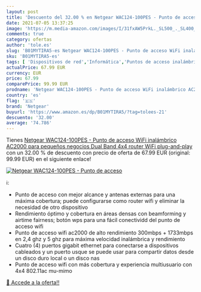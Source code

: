 ```yaml
---
layout: post
title: 'Descuento del 32.00 % en Netgear WAC124-100PES - Punto de acceso '
date: 2021-07-05 13:37:25
image: 'https://m.media-amazon.com/images/I/31fxAW5PrkL._SL500_._SL400_.jpg'
comments: true
category: ofertas
author: 'tole.es'
slug: 'B01MYTIRA5-es Netgear WAC124-100PES - Punto de acceso WiFi inalámbrico...'
sku: 'B01MYTIRA5-es'
tags: [ 'Dispositivos de red','Informática','Puntos de acceso inalámbrico','netgear','wifi', ]
actualPrice: 67.99 EUR
currency: EUR
price: 67.99
comparePrice: 99.99 EUR
prodname: 'Netgear WAC124-100PES - Punto de acceso WiFi inalámbrico AC2000 para pequeños negocios  Dual Band 4x4  router WiFi plug-and-play '
country: 'es'
flag: '🇪🇸'
brand: 'Netgear'
buyurl: 'https://www.amazon.es/dp/B01MYTIRA5/?tag=tolees-21'
descuento: '32.00'
average: '74.786'
---
```


Tienes [Netgear WAC124-100PES - Punto de acceso WiFi inalámbrico AC2000 para pequeños negocios  Dual Band 4x4  router WiFi plug-and-play ](https://www.amazon.es/dp/B01MYTIRA5/?tag=tolees-21) con un 32.00 % de descuento con precio de oferta de 67.99 EUR (original: 99.99 EUR) en el siguiente enlace!

[![Netgear WAC124-100PES - Punto de acceso ](https://m.media-amazon.com/images/I/31fxAW5PrkL._SL500_._SL400_.jpg)](https://www.amazon.es/dp/B01MYTIRA5/?tag=tolees-21)

ℹ️:

- Punto de acceso con mejor alcance y antenas externas para una máxima cobertura; puede configurarse como router wifi y eliminar la necesidad de otro dispositivo
- Rendimiento óptimo y cobertura en áreas densas con beamforming y airtime fairness; botón wps para una fácil conectividd del punto de acceso wifi
- Punto de acceso wifi ac2000 de alto rendimiento 300mbps + 1733mbps en 2,4 ghz y 5 ghz para máxima velocidad inalámbrica y rendimiento
- Cuatro (4) puertos gigabit ethernet para conectarse a dispositivos cableados y un puerto usque se puede usar para compartir datos desde un disco duro local o un disco nas
- Punto de acceso wifi con más cobertura y experiencia multiusuario con 4x4 802.11ac mu-mimo

[🛒 Accede a la oferta!!](https://www.amazon.es/dp/B01MYTIRA5/?tag=tolees-21)

